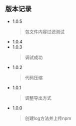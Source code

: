 <!--
 * @Autor: yaojie
 * @Date: 2021-08-25 14:25:57
 * @LastEditors: yaojie
 * @LastEditTime: 2021-08-26 09:55:32
 * @Description: 
-->
## 版本记录
- 1.0.5
  > 包文件内容过滤测试
- 1.0.4
- 1.0.3
  > 调试成功
- 1.0.2
  > 代码压缩
- 1.0.1
  > 调整导出方式
- 1.0.0
  > 创建log方法并上传npm
  